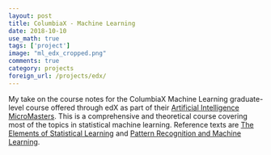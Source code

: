 ```yaml
---
layout: post
title: ColumbiaX - Machine Learning
date: 2018-10-10
use_math: true
tags: ['project']
image: "ml_edx_cropped.png"
comments: true
category: projects
foreign_url: /projects/edx/
---
```


My take on the course notes for the ColumbiaX Machine Learning graduate-level course offered through edX as part of their [Artificial Intelligence MicroMasters](https://www.edx.org/micromasters/columbiax-artificial-intelligence). This is a comprehensive and theoretical course covering most of the topics in statistical machine learning. Reference texts are [The Elements of Statistical Learning](http://web.stanford.edu/~hastie/ElemStatLearn/) and [Pattern Recognition and Machine Learning](https://www.springer.com/gb/book/9780387310732).

<!--
<hr class="with-margin">

<div class="list-of-contents">
  <h4>Contents</h4>
  <ul></ul>
</div>

<hr class="with-margin">
<h4 class="header" id="intro">Introducing ... </h4>
<hr class="with-margin">

<!--
Use this tag to add external links
foreign_url: https://jaan.io/what-is-variational-autoencoder-vae-tutorial/
-->
